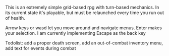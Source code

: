 This is an extremely simple grid-based rpg with turn-based mechanics. In its current state it's playable, but must be relaunched every time you run out of health.

Arrow keys or wasd let you move around and navigate menus. Enter makes your selection. I am currently implementing Escape as the back key

Todolist: add a proper death screen, add an out-of-combat inventory menu, add text for events during combat
